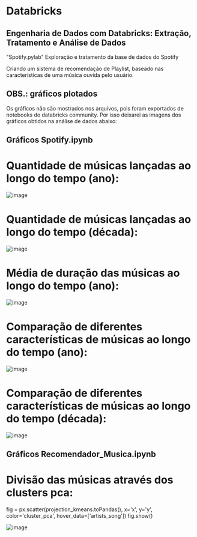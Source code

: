 # Databricks

## Engenharia de Dados com Databricks: Extração, Tratamento e Análise de Dados

"Spotify.pylab"
Exploração e tratamento da base de dados do Spotify


Criando um sistema de recomendação de Playlist, baseado nas características de uma música ouvida pelo usuário.

## OBS.: gráficos plotados
Os gráficos não são mostrados nos arquivos, pois foram exportados de notebooks do databricks community. Por isso deixarei as imagens dos gráficos obtidos na análise de dados abaixo:

## Gráficos Spotify.ipynb

# Quantidade de músicas lançadas ao longo do tempo (ano):
![image](https://github.com/victorsa2/spotify_analytics/assets/141345545/d3f806d9-015c-4f37-a0a2-da97132bded1)

# Quantidade de músicas lançadas ao longo do tempo (década):
![image](https://github.com/victorsa2/spotify_analytics/assets/141345545/d72becb1-964e-4388-b688-8a9bb2ea2f3e)

# Média de duração das músicas ao longo do tempo (ano):
![image](https://github.com/victorsa2/spotify_analytics/assets/141345545/64dfa875-97cd-4004-9a40-8fbc27983b7f)

# Comparação de diferentes características de músicas ao longo do tempo (ano):
![image](https://github.com/victorsa2/spotify_analytics/assets/141345545/2ec58c78-0e0c-4118-a8d1-863542652022)

# Comparação de diferentes características de músicas ao longo do tempo (década):
![image](https://github.com/victorsa2/spotify_analytics/assets/141345545/26929927-b8f4-4cf2-b311-d2be158a2dfe)

## Gráficos Recomendador_Musica.ipynb

# Divisão das músicas através dos clusters pca:
fig = px.scatter(projection_kmeans.toPandas(), x='x', y='y', color='cluster_pca', hover_data=['artists_song'])
fig.show()

![image](https://github.com/victorsa2/spotify_analytics/assets/141345545/4f75153c-cfac-4919-a084-44b2a1b57d11)
